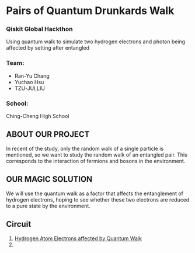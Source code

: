# Pairs of Quantum Drunkards Walk
### Qiskit Global Hackthon
Using quantum walk to simulate two hydrogen electrons and photon being affected by setting after entangled

### Team: 
- Ran-Yu Chang
- Yuchao Hsu
- TZU-JUI,LIU

### School: 
Ching-Cheng High School

## ABOUT OUR PROJECT
In recent of the study, only the random walk of a single particle is mentioned, so we want to study the random walk of an entangled pair. This corresponds to the interaction of fermions and bosons in the environment.

## OUR MAGIC SOLUTION
We will use the quantum walk as a factor that affects the entanglement of hydrogen electrons, hoping to see whether these two electrons are reduced to a pure state by the environment. 

## Circuit 
1. [Hydrogen Atom Electrons affected by Quantum Walk](https://github.com/leo07010/QW-With-Entangled-Particles/blob/main/Circuit%20Design/Hydrogen%20Atom%20Electrons%20affected%20by%20Quantum%20Walk.ipynb)
2. 
